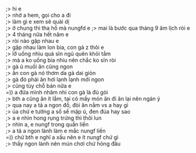 ;> hi e<br>
;> nhớ a hem, gọi cho a đi<br>
;> làm gì e xem sẽ quài dị<br>
;> ở chung thì tha hồ mà nungfd e
;> mai là bước qua tháng 9 âm lịch ròi e<br>
;> 4 tháng nữa hết năm e<br>
;> ròi nào gặp nhau e<br>
;> gặp nhau làm lon bia, con gà z thôi e<br>
;> lỡ uống nhìu quá sĩn ngủ quên khỏi tắm<br>
;> mà a ko uống bia nhìu nên chắc ko sĩn ròi<br>
;> gà ủ muối ăn cũng ngon<br>
;> ăn con gà nó thơm da gà dai giòn<br>
;> gà đó phải ăn hơi lạnh lạnh mới ngon<br>
;> cũng tùy chỗ bán nữa e<br>
=)) a đứa mình nhâm nhi con gà là đủ gòi<br>
;> bth a cũng ăn ít lắm, tại có mấy món ăn đi ăn lại nên ngán ý<br>
;> qua nay a tả a ngon đồ, đòi ăn nằm vs a hay gì<br>
;> ủa chứ e tưởng a sồ sề mập ú, đen đúa hay sao<br>
;> a e nhìn hong rụng trứng thì thôi lun<br>
;> nhìn a, e nungf trong quần liền<br>
;> a tả a ngon lành làm e mắc nungf liền<br>
=)) chứ bth e nghĩ a xấu nên e ít nungf chứ gì<br>
;> thấy ngon lành nên mún chơi chứ hỏng đâu
